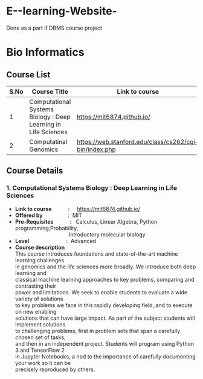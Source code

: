 # E--learning-Website-
Done as a part if DBMS course project

<!-- For bioinformatics we will be following stanford courses.

https://web.stanford.edu/class/cs262/cgi-bin/index.php

https://web.stanford.edu/class/cs273a/cgi-bin/ -->

# Bio Informatics   

## Course List
S.No | Course Title | Link to course
------------ | ------------- | ---------
1 | Computational Systems Biology : Deep Learning in Life Sciences | https://mit6874.github.io/ 
2 | Computatinal Genomics | https://web.stanford.edu/class/cs262/cgi-bin/index.php


## Course Details
### 1. Computational Systems Biology : Deep Learning in Life Sciences
   * **Link to course** &nbsp; &nbsp; &nbsp; &nbsp; &nbsp; : &nbsp; &nbsp; https://mit6874.github.io/ 
   * **Offered by** &nbsp; &nbsp; &nbsp; &nbsp; &nbsp; &nbsp; &nbsp; &nbsp; :&nbsp;&nbsp;MIT 
   * **Pre-Requisites** &nbsp; &nbsp; &nbsp; &nbsp; &nbsp; :&nbsp;&nbsp; Calculus, Linear Algebra, Python programming,Probability,   
                                     &nbsp; &nbsp; &nbsp; &nbsp; &nbsp; &nbsp; &nbsp; &nbsp; &nbsp; &nbsp; &nbsp; &nbsp; &nbsp; &nbsp; &nbsp; &nbsp; &nbsp; &nbsp; Introductory molecular biology
   * **Level** &nbsp; &nbsp; &nbsp; &nbsp; &nbsp; &nbsp; &nbsp; &nbsp; &nbsp; &nbsp; &nbsp; &nbsp; :&nbsp;&nbsp;Advanced
   * **Course description**    
        This course introduces foundations and state-of-the-art machine learning challenges    
        in genomics and the life sciences more broadly. We introduce both deep learning and    
        classical machine learning approaches to key problems, comparing and contrasting their   
        power and limitations.    We seek to enable students to evaluate a wide variety of solutions   
        to key problems we face in this rapidly developing field, and to execute on new enabling    
        solutions that can have large impact. As part of the subject students will implement solutions    
        to challenging problems, first in problem sets that span a carefully chosen set of tasks,    
        and then in an independent project. Students will program using Python 3 and TensorFlow 2    
        in Jupyter Notebooks, a nod to the importance of carefully documenting your work so it can be   
        precisely reproduced by others.




